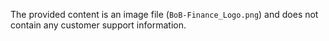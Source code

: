 The provided content is an image file (`BoB-Finance_Logo.png`) and does not contain any customer support information.